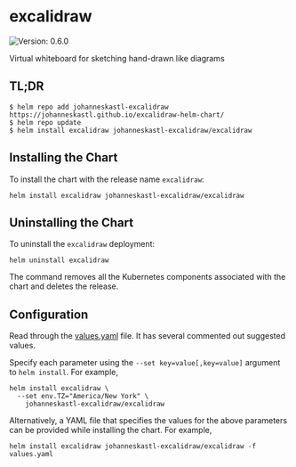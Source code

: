# excalidraw

![Version: 0.6.0](https://img.shields.io/badge/Version-0.6.0-informational?style=flat-square)

Virtual whiteboard for sketching hand-drawn like diagrams

## TL;DR
```console
$ helm repo add johanneskastl-excalidraw https://johanneskastl.github.io/excalidraw-helm-chart/
$ helm repo update
$ helm install excalidraw johanneskastl-excalidraw/excalidraw
```

## Installing the Chart
To install the chart with the release name `excalidraw`:
```console
helm install excalidraw johanneskastl-excalidraw/excalidraw
```

## Uninstalling the Chart
To uninstall the `excalidraw` deployment:
```console
helm uninstall excalidraw
```
The command removes all the Kubernetes components associated with the chart and deletes the release.

## Configuration

Read through the [values.yaml](values.yaml) file. It has several commented out suggested values.

Specify each parameter using the `--set key=value[,key=value]` argument to `helm install`. For example,
```console
helm install excalidraw \
  --set env.TZ="America/New York" \
    johanneskastl-excalidraw/excalidraw
```

Alternatively, a YAML file that specifies the values for the above parameters can be provided while installing the chart.
For example,
```console
helm install excalidraw johanneskastl-excalidraw/excalidraw -f values.yaml
```

